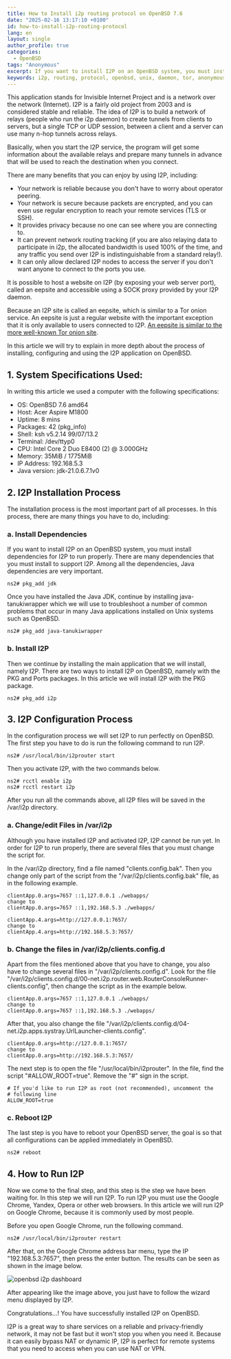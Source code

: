 ```yaml
---
title: How to Install i2p routing protocol on OpenBSD 7.6
date: "2025-02-16 13:17:10 +0100"
id: how-to-install-i2p-routing-protocol
lang: en
layout: single
author_profile: true
categories:
  - OpenBSD
tags: "Anonymous"
excerpt: If you want to install I2P on an OpenBSD system, you must install dependencies for I2P to run properly.
keywords: i2p, routing, protocol, openbsd, unix, daemon, tor, anonymous, freebsd
---
```

This application stands for Invisible Internet Project and is a network over the network (Internet). I2P is a fairly old project from 2003 and is considered stable and reliable. The idea of ​​I2P is to build a network of relays (people who run the i2p daemon) to create tunnels from clients to servers, but a single TCP or UDP session, between a client and a server can use many n-hop tunnels across relays.

Basically, when you start the I2P service, the program will get some information about the available relays and prepare many tunnels in advance that will be used to reach the destination when you connect.

There are many benefits that you can enjoy by using I2P, including:
- Your network is reliable because you don't have to worry about operator peering.
- Your network is secure because packets are encrypted, and you can even use regular encryption to reach your remote services (TLS or SSH).
- It provides privacy because no one can see where you are connecting to.
- It can prevent network routing tracking (if you are also relaying data to participate in i2p, the allocated bandwidth is used 100% of the time, and any traffic you send over I2P is indistinguishable from a standard relay!).
- It can only allow declared I2P nodes to access the server if you don't want anyone to connect to the ports you use.

It is possible to host a website on I2P (by exposing your web server port), called an eepsite and accessible using a SOCK proxy provided by your I2P daemon.

Because an I2P site is called an eepsite, which is similar to a Tor onion service. An eepsite is just a regular website with the important exception that it is only available to users connected to I2P. [An eepsite is similar to the more well-known Tor onion site](https://www.reddit.com/r/TOR/comments/vlnl17/tor_alternatives/).

In this article we will try to explain in more depth about the process of installing, configuring and using the I2P application on OpenBSD.

## 1. System Specifications Used:
In writing this article we used a computer with the following specifications:
- OS: OpenBSD 7.6 amd64
- Host: Acer Aspire M1800
- Uptime: 8 mins
- Packages: 42 (pkg_info)
- Shell: ksh v5.2.14 99/07/13.2
- Terminal: /dev/ttyp0
- CPU: Intel Core 2 Duo E8400 (2) @ 3.000GHz
- Memory: 35MiB / 1775MiB
- IP Address: 192.168.5.3
- Java version:  jdk-21.0.6.7.1v0

## 2. I2P Installation Process
The installation process is the most important part of all processes. In this process, there are many things you have to do, including:

### a. Install Dependencies
If you want to install I2P on an OpenBSD system, you must install dependencies for I2P to run properly. There are many dependencies that you must install to support I2P. Among all the dependencies, Java dependencies are very important.

```
ns2# pkg_add jdk
```

Once you have installed the Java JDK, continue by installing java-tanukiwrapper which we will use to troubleshoot a number of common problems that occur in many Java applications installed on Unix systems such as OpenBSD.

```
ns2# pkg_add java-tanukiwrapper
```

### b. Install I2P
Then we continue by installing the main application that we will install, namely I2P. There are two ways to install I2P on OpenBSD, namely with the PKG and Ports packages. In this article we will install I2P with the PKG package.

```
ns2# pkg_add i2p
```

## 3. I2P Configuration Process
In the configuration process we will set I2P to run perfectly on OpenBSD. The first step you have to do is run the following command to run I2P.

```
ns2# /usr/local/bin/i2prouter start
```

Then you activate I2P, with the two commands below.

```
ns2# rcctl enable i2p
ns2# rcctl restart i2p
```

After you run all the commands above, all I2P files will be saved in the /var/i2p directory.

### a. Change/edit Files in /var/i2p
Although you have installed I2P and activated I2P, I2P cannot be run yet. In order for I2P to run properly, there are several files that you must change the script for.

In the /var/i2p directory, find a file named "clients.config.bak". Then you change only part of the script from the "/var/i2p/clients.config.bak" file, as in the following example.

```
clientApp.0.args=7657 ::1,127.0.0.1 ./webapps/
change to
clientApp.0.args=7657 ::1,192.168.5.3 ./webapps/

clientApp.4.args=http://127.0.0.1:7657/
change to
clientApp.4.args=http://192.168.5.3:7657/
```

### b. Change the files in /var/i2p/clients.config.d
Apart from the files mentioned above that you have to change, you also have to change several files in "/var/i2p/clients.config.d". Look for the file "/var/i2p/clients.config.d/00-net.i2p.router.web.RouterConsoleRunner-clients.config", then change the script as in the example below.

```
clientApp.0.args=7657 ::1,127.0.0.1 ./webapps/
change to
clientApp.0.args=7657 ::1,192.168.5.3 ./webapps/
```

After that, you also change the file "/var/i2p/clients.config.d/04-net.i2p.apps.systray.UrlLauncher-clients.config".

```
clientApp.0.args=http://127.0.0.1:7657/
change to
clientApp.0.args=http://192.168.5.3:7657/
```

The next step is to open the file "/usr/local/bin/i2prouter". In the file, find the script "#ALLOW_ROOT=true". Remove the "#" sign in the script.

```
# If you'd like to run I2P as root (not recommended), uncomment the
# following line
ALLOW_ROOT=true
```

### c. Reboot I2P
The last step is you have to reboot your OpenBSD server, the goal is so that all configurations can be applied immediately in OpenBSD.

```
ns2# reboot
```

## 4. How to Run I2P
Now we come to the final step, and this step is the step we have been waiting for. In this step we will run I2P. To run I2P you must use the Google Chrome, Yandex, Opera or other web browsers. In this article we will run I2P on Google Chrome, because it is commonly used by most people.

Before you open Google Chrome, run the following command.

```
ns2# /usr/local/bin/i2prouter restart
```

After that, on the Google Chrome address bar menu, type the IP "192.168.5.3:7657", then press the enter button. The results can be seen as shown in the image below.

![openbsd i2p dashboard](https://www.opencode.net/unixbsdshell/balena-etcher-portable-173/-/raw/main/openbsd_i2p_dashboard.jpg)

After appearing like the image above, you just have to follow the wizard menu displayed by I2P.

Congratulations...! You have successfully installed I2P on OpenBSD.

I2P is a great way to share services on a reliable and privacy-friendly network, it may not be fast but it won't stop you when you need it. Because it can easily bypass NAT or dynamic IP, I2P is perfect for remote systems that you need to access when you can use NAT or VPN.




